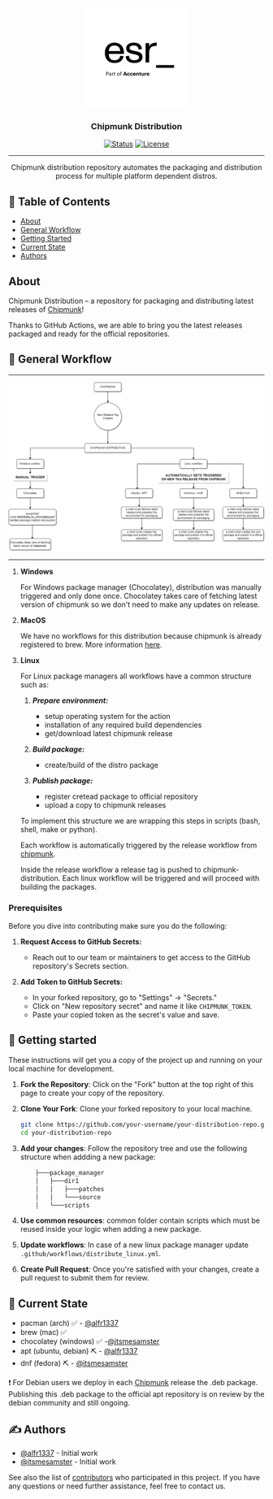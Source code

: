 <p align="center">
  <a href="" rel="noopener">
 <img width=200px height=200px src="doc/1921521.png" alt="Project logo"></a>
</p>

<h3 align="center">Chipmunk Distribution</h3>

<div align="center">

  [![Status](https://img.shields.io/badge/status-active-success.svg)]() 
  [![License](https://img.shields.io/badge/license-Apache%202-blue.svg)](/LICENSE)

</div>

---

<p align="center"> Chipmunk distribution repository automates the packaging and distribution process for multiple platform dependent distros.
    <br> 
</p>

## 📝 Table of Contents
- [About](#about)
- [General Workflow](#workflows)
- [Getting Started](#getting_started)
- [Current State](#current_state)
- [Authors](#authors)

## About <a name = "about"></a>

Chipmunk Distribution – a repository for packaging and distributing latest releases of [Chipmunk](https://github.com/esrlabs/chipmunk/releases)!

Thanks to GitHub Actions, we are able to bring you the latest releases packaged and ready for the official repositories.

## 🌟 General Workflow <a name = "workflows"></a>

---

![Alt text](doc/workflows.png)

---

1. **Windows**

    For Windows package manager (Chocolatey), distribution was manually triggered and only done once. Chocolatey takes care of fetching latest version of chipmunk so we don't need to make any updates on release.

2. **MacOS**

    We have no workflows for this distribution because chipmunk is already registered to brew. More information [here](https://formulae.brew.sh/cask/chipmunk).

3. **Linux**

    For Linux package managers all workflows have a common structure such as:

    1. ***Prepare environment:***
        - setup operating system for the action
        - installation of any required build dependencies
        - get/download latest chipmunk release

    2. ***Build package:***
        - create/build of the distro package
        
    3.  ***Publish package:***
        - register cretead package to official repository
        - upload a copy to chipmunk releases

    To implement this structure we are wrapping this steps in scripts (bash, shell, make or python).  

    Each workflow is automatically triggered by the release workflow from [chipmunk](https://github.com/esrlabs/chipmunk/blob/master/.github/workflows/release.yml). 

    Inside the release workflow a release tag is pushed to chipmunk-distribution. Each linux workflow will be triggered and will proceed with building the packages.   


### Prerequisites
Before you dive into contributing make sure you do the following:

1. **Request Access to GitHub Secrets:**
   - Reach out to our team or maintainers to get access to the GitHub repository's Secrets section.

2. **Add Token to GitHub Secrets:**
   - In your forked repository, go to "Settings" -> "Secrets."
   - Click on "New repository secret" and name it like `CHIPMUNK_TOKEN`.
   - Paste your copied token as the secret's value and save.


## 🏁 Getting started <a name = "getting_started"></a>
These instructions will get you a copy of the project up and running on your local machine for development.

1. **Fork the Repository**: Click on the "Fork" button at the top right of this page to create your copy of the repository.

2. **Clone Your Fork**: Clone your forked repository to your local machine.

    ```bash
    git clone https://github.com/your-username/your-distribution-repo.git
    cd your-distribution-repo
    ```

3. **Add your changes**: Follow the repository tree and use the following structure when addding a new package:
    
    ```
        ├───package_manager
        │   ├───dir1
        │   │   ├───patches
        │   │   └───source
        │   └───scripts
    ```

4. **Use common resources**: common folder contain scripts which must be reused inside your logic when adding a new package.

5. **Update workflows**: In case of a new linux package manager update `.github/workflows/distribute_linux.yml`.

6. **Create Pull Request**: Once you're satisfied with your changes, create a pull request to submit them for review.



## 🚀 Current State <a name = "current_state"></a>

- pacman (arch) ✅ - [@alfr1337](https://github.com/alfr1337)
- brew (mac) ✅ 
- chocolatey (windows) ✅ -[@itsmesamster](https://github.com/itsmesamster) 
- apt (ubuntu, debian) ⛏️ - [@alfr1337](https://github.com/alfr1337)
- dnf (fedora) ⛏️ - [@itsmesamster](https://github.com/itsmesamster)
 
❗ For Debian users we deploy in each [Chipmunk](https://github.com/esrlabs/chipmunk/releases) release the .deb package. Publishing this .deb package to the official apt repository is on review by the debian community and still ongoing. 

## ✍️ Authors <a name = "authors"></a>
- [@alfr1337](https://github.com/alfr1337) - Initial work
- [@itsmesamster](https://github.com/itsmesamster) - Initial work

See also the list of [contributors](https://github.com/esrlabs/chipmunk-distribution/graphs/contributors) who participated in this project. If you have any questions or need further assistance, feel free to contact us.
